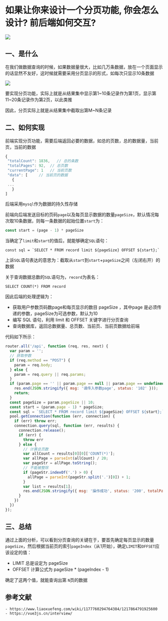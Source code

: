 # 如果让你来设计一个分页功能, 你会怎么设计? 前后端如何交互?

 ![](https://static.vue-js.com/54b0a390-cf14-11eb-85f6-6fac77c0c9b3.png)



## 一、是什么

在我们做数据查询的时候，如果数据量很大，比如几万条数据，放在一个页面显示的话显然不友好，这时候就需要采用分页显示的形式，如每次只显示10条数据

![](https://static.vue-js.com/6070e8c0-cf14-11eb-85f6-6fac77c0c9b3.png)

要实现分页功能，实际上就是从结果集中显示第1~10条记录作为第1页，显示第11~20条记录作为第2页，以此类推

因此，分页实际上就是从结果集中截取出第M~N条记录


## 二、如何实现

前端实现分页功能，需要后端返回必要的数据，如总的页数，总的数据量，当前页，当前的数据

```js
{
 "totalCount": 1836,   // 总的条数
 "totalPages": 92,  // 总页数
 "currentPage": 1   // 当前页数
 "data": [     // 当前页的数据
   {
 ...
   }
]
```

后端采用`mysql`作为数据的持久性存储

前端向后端发送目标的页码`page`以及每页显示数据的数量`pageSize`，默认情况每次取10条数据，则每一条数据的起始位置`start`为：

```js
const start = (page - 1) * pageSize
```

当确定了`limit`和`start`的值后，就能够确定`SQL`语句：

```JS
const sql = `SELECT * FROM record limit ${pageSize} OFFSET ${start};`
```

上诉`SQL`语句表达的意思为：截取从`start`到`start`+`pageSize`之间（左闭右开）的数据

关于查询数据总数的`SQL`语句为，`record`为表名：

```mysql
SELECT COUNT(*) FROM record
```

因此后端的处理逻辑为：

- 获取用户参数页码数page和每页显示的数目 pageSize ，其中page 是必须传递的参数，pageSize为可选参数，默认为10
- 编写 SQL 语句，利用 limit 和 OFFSET 关键字进行分页查询
- 查询数据库，返回总数据量、总页数、当前页、当前页数据给前端

代码如下所示：

```js
router.all('/api', function (req, res, next) {
  var param = '';
  // 获取参数
  if (req.method == "POST") {
    param = req.body;
  } else {
    param = req.query || req.params;
  }
  if (param.page == '' || param.page == null || param.page == undefined) {
    res.end(JSON.stringify({ msg: '请传入参数page', status: '102' }));
    return;
  }
  const pageSize = param.pageSize || 10;
  const start = (param.page - 1) * pageSize;
  const sql = `SELECT * FROM record limit ${pageSize} OFFSET ${start};`
  pool.getConnection(function (err, connection) {
    if (err) throw err;
    connection.query(sql, function (err, results) {
      connection.release();
      if (err) {
        throw err
      } else {
        // 计算总页数
        var allCount = results[0][0]['COUNT(*)'];
        var allPage = parseInt(allCount) / 20;
        var pageStr = allPage.toString();
        // 不能被整除
        if (pageStr.indexOf('.') > 0) {
          allPage = parseInt(pageStr.split('.')[0]) + 1;
        }
        var list = results[1];
        res.end(JSON.stringify({ msg: '操作成功', status: '200', totalPages: allPage, currentPage: param.page, totalCount: allCount, data: list }));
      }
    })
  })
});
```



## 三、总结

通过上面的分析，可以看到分页查询的关键在于，要首先确定每页显示的数量`pageSize`，然后根据当前页的索引`pageIndex`（从1开始），确定`LIMIT`和`OFFSET`应该设定的值：

- LIMIT 总是设定为 pageSize
- OFFSET 计算公式为 pageSize * (pageIndex - 1)

确定了这两个值，就能查询出第 `N`页的数据


## 参考文献
```
- https://www.liaoxuefeng.com/wiki/1177760294764384/1217864791925600
- https://vue3js.cn/interview/

```